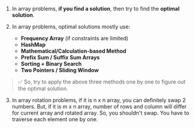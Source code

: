 1. In array problems, **if you find a solution**, then try to find the **optimal solution**.


2. In array problems, optimal solutions mostly use:
    - **Frequency Array** (if constraints are limited)
    - **HashMap**
    - **Mathematical/Calculation-based Method**
    - **Prefix Sum / Suffix Sum Arrays**
    - **Sorting + Binary Search**
    - **Two Pointers / Sliding Window**

> ✅ So, try to apply the above three methods one by one to figure out the optimal solution.

3. In array rotation problems, if it is n x n array, you can definitely swap 2 numbers.
   But, if it is m x n array, number of rows and column will differ for current array and rotated array. So, you shouldn't swap. You have to traverse each element one by one.